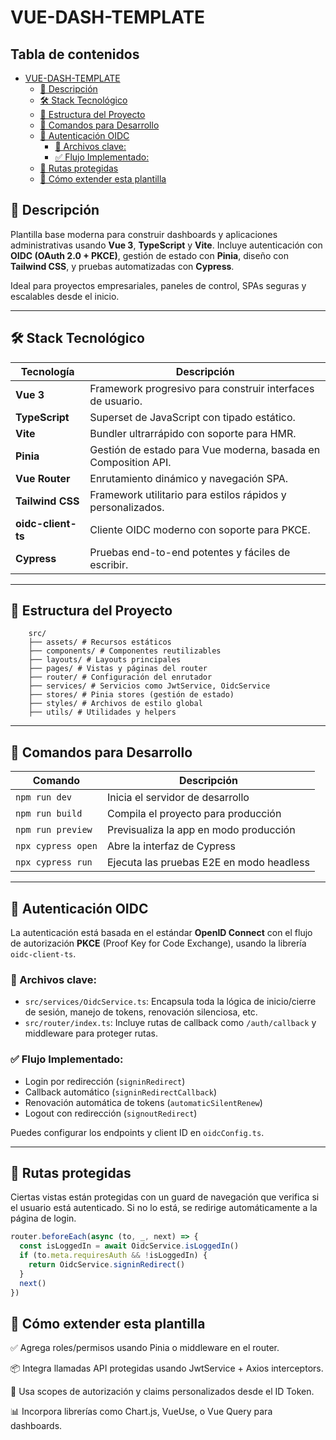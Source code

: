 # VUE-DASH-TEMPLATE

## Tabla de contenidos

- [VUE-DASH-TEMPLATE](#vue-dash-template)
  - [🚀 Descripción](#🚀-descripción)
  - [🛠️ Stack Tecnológico](#🛠️-stack-tecnológico)
  - [📂 Estructura del Proyecto](#📂-estructura-del-proyecto)
  - [🧪 Comandos para Desarrollo](#🧪-comandos-para-desarrollo)
  - [🔐 Autenticación OIDC](#🔐-autenticación-oidc)
    - [📁 Archivos clave:](#📁-archivos-clave:)
    - [✅ Flujo Implementado:](#✅-flujo-implementado:)
  - [🧭 Rutas protegidas](#🧭-rutas-protegidas)
  - [🧩 Cómo extender esta plantilla](#🧩-cómo-extender-esta-plantilla)


## 🚀 Descripción

Plantilla base moderna para construir dashboards y aplicaciones administrativas usando **Vue 3**, **TypeScript** y **Vite**. Incluye autenticación con **OIDC (OAuth 2.0 + PKCE)**, gestión de estado con **Pinia**, diseño con **Tailwind CSS**, y pruebas automatizadas con **Cypress**.

Ideal para proyectos empresariales, paneles de control, SPAs seguras y escalables desde el inicio.

---

## 🛠️ Stack Tecnológico

| Tecnología       | Descripción                                               |
|------------------|-----------------------------------------------------------|
| **Vue 3**        | Framework progresivo para construir interfaces de usuario.|
| **TypeScript**   | Superset de JavaScript con tipado estático.               |
| **Vite**         | Bundler ultrarrápido con soporte para HMR.                |
| **Pinia**        | Gestión de estado para Vue moderna, basada en Composition API. |
| **Vue Router**   | Enrutamiento dinámico y navegación SPA.                   |
| **Tailwind CSS** | Framework utilitario para estilos rápidos y personalizados. |
| **oidc-client-ts** | Cliente OIDC moderno con soporte para PKCE.             |
| **Cypress**      | Pruebas end-to-end potentes y fáciles de escribir.        |

---

## 📂 Estructura del Proyecto

```plaintext
    src/
    ├── assets/ # Recursos estáticos
    ├── components/ # Componentes reutilizables
    ├── layouts/ # Layouts principales
    ├── pages/ # Vistas y páginas del router
    ├── router/ # Configuración del enrutador
    ├── services/ # Servicios como JwtService, OidcService
    ├── stores/ # Pinia stores (gestión de estado)
    ├── styles/ # Archivos de estilo global
    ├── utils/ # Utilidades y helpers
```

---

## 🧪 Comandos para Desarrollo

| Comando                 | Descripción                                    |
|------------------------|------------------------------------------------|
| `npm run dev`          | Inicia el servidor de desarrollo               |
| `npm run build`        | Compila el proyecto para producción            |
| `npm run preview`      | Previsualiza la app en modo producción         |
| `npx cypress open`     | Abre la interfaz de Cypress                    |
| `npx cypress run`      | Ejecuta las pruebas E2E en modo headless       |

---

## 🔐 Autenticación OIDC

La autenticación está basada en el estándar **OpenID Connect** con el flujo de autorización **PKCE** (Proof Key for Code Exchange), usando la librería `oidc-client-ts`.

### 📁 Archivos clave:
- `src/services/OidcService.ts`: Encapsula toda la lógica de inicio/cierre de sesión, manejo de tokens, renovación silenciosa, etc.
- `src/router/index.ts`: Incluye rutas de callback como `/auth/callback` y middleware para proteger rutas.

### ✅ Flujo Implementado:
- Login por redirección (`signinRedirect`)
- Callback automático (`signinRedirectCallback`)
- Renovación automática de tokens (`automaticSilentRenew`)
- Logout con redirección (`signoutRedirect`)

Puedes configurar los endpoints y client ID en `oidcConfig.ts`.

---

## 🧭 Rutas protegidas

Ciertas vistas están protegidas con un guard de navegación que verifica si el usuario está autenticado. Si no lo está, se redirige automáticamente a la página de login.

```ts
router.beforeEach(async (to, _, next) => {
  const isLoggedIn = await OidcService.isLoggedIn()
  if (to.meta.requiresAuth && !isLoggedIn) {
    return OidcService.signinRedirect()
  }
  next()
})
```

## 🧩 Cómo extender esta plantilla

✅ Agrega roles/permisos usando Pinia o middleware en el router.

📦 Integra llamadas API protegidas usando JwtService + Axios interceptors.

🔐 Usa scopes de autorización y claims personalizados desde el ID Token.

📊 Incorpora librerías como Chart.js, VueUse, o Vue Query para dashboards.